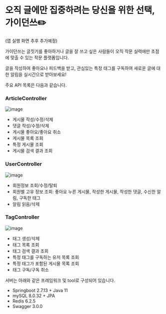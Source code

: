 # 오직 글에만 집중하려는 당신을 위한 선택, 가이던쓰✏️

(앱 실행 화면 추후 추가예정)

가이던쓰는 글짓기를 좋아하거나 글을 잘 쓰고 싶은 사람들이 오직 작문 실력에만 초점에 맞출 수 있는 작문 플랫폼입니다.

글을 작성하여 좋아요나 피드백을 받고, 관심있는 특정 태그를 구독하여 새로운 글에 대한 알림을 실시간으로 받아보세요!

주요 API 목록은 다음과 같습니다.

### ArticleController

![image](https://github.com/win-luck/Guideance_Server/assets/53044069/cb69b94e-64fd-46b1-897b-7644290d2c55)

- 게시물 작성/수정/삭제
- 댓글 작성/수정/삭제
- 게시물 좋아요/좋아요 취소
- 게시물 목록 조회
- 특정 게시물 조회
- 게시물 검색 결과 조회

### UserController

![image](https://github.com/win-luck/Guideance_Server/assets/53044069/02a21feb-bede-4020-b8e8-abec9ea3fbc0)
- 회원정보 조회/수정/탈퇴
- 회원별 고유 정보 조회: 좋아요 누른 게시물, 작성한 게시물, 작성한 댓글, 수신한 알림, 구독한 태그
- 알림 읽음/삭제

### TagController

![image](https://github.com/win-luck/Guideance_Server/assets/53044069/31c59d12-9b33-415b-9cc3-7842f71ecbf5)
- 태그 생성/삭제
- 태그 목록 조회
- 태그 검색 결과 조회
- 특정 태그를 구독하는 유저 목록 조회
- 특정 태그가 포함된 게시물 목록 조회
- 태그 구독/구독 취소

서버는 아래와 같은 프레임워크 및 tool로 구성되어 있습니다.
- Springboot 2.7.13 + Java 11
- mySQL 8.0.32 + JPA
- Redis 6.2.5
- Swagger 3.0.0
